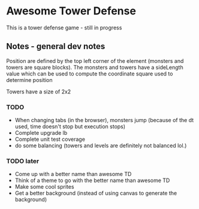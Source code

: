 # Awesome Tower Defense
This is a tower defense game - still in progress

## Notes - general dev notes

Position are defined by the top left corner of the element (monsters and towers are square blocks). The monsters and towers have a sideLength value which can be used to compute the coordinate square used to determine position

Towers have a size of 2x2

### TODO
* When changing tabs (in the browser), monsters jump (because of the dt used, time doesn't stop but execution stops)
* Complete upgrade lb
* Complete unit test coverage
* do some balancing (towers and levels are definitely not balanced lol.)

### TODO later
* Come up with a better name than awesome TD
* Think of a theme to go with the better name than awesome TD
* Make some cool sprites
* Get a better background (instead of using canvas to generate the background)
